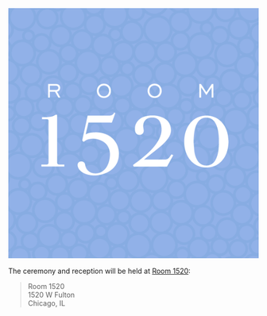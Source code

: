 <div class="topimage"><img src ="/images/1520.png" id="room1520"></img></div>

The ceremony and reception will be held at [Room
1520](https://www.room1520.com/):

> Room 1520  
> 1520 W Fulton  
> Chicago, IL  

